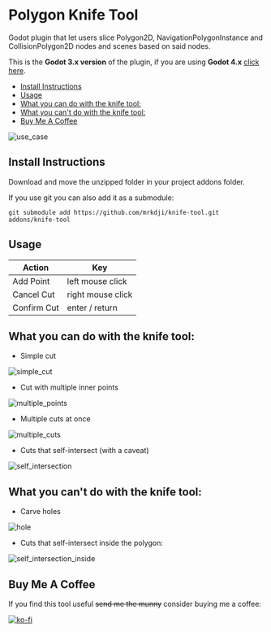 # Polygon Knife Tool
 Godot plugin that let users slice Polygon2D, NavigationPolygonInstance and CollisionPolygon2D nodes and scenes based on said nodes.
 
 This is the **Godot 3.x version** of the plugin, if you are using **Godot 4.x** [click here](https://github.com/mrkdji/knife-tool/tree/master).

- [Install Instructions](#install-instructions)
- [Usage](#usage)
- [What you can do with the knife tool:](#what-you-can-do-with-the-knife-tool)
- [What you can't do with the knife tool:](#what-you-cant-do-with-the-knife-tool)
- [Buy Me A Coffee](#buy-me-a-coffee)

![use_case](images/use_case.gif)


## Install Instructions
Download and move the unzipped folder in your project addons folder.

If you use git you can also add it as a submodule:

`git submodule add https://github.com/mrkdji/knife-tool.git addons/knife-tool`

## Usage

|Action|Key|
|-|-|
|Add Point|left mouse click|
|Cancel Cut|right mouse click|
|Confirm Cut|enter / return|

## What you can do with the knife tool:
- Simple cut

![simple_cut](images/simple_cut.gif)

- Cut with multiple inner points

![multiple_points](images/multiple_points.gif)

- Multiple cuts at once

![multiple_cuts](images/multiple_cuts.gif)

- Cuts that self-intersect (with a caveat)

![self_intersection](images/self_intersection.gif)

## What you can't do with the knife tool:
- Carve holes

![hole](images/hole.gif)

- Cuts that self-intersect inside the polygon:

![self_intersection_inside](images/self_intersection_inside.gif)



## Buy Me A Coffee

If you find this tool useful ~~send me the munny~~ consider buying me a coffee:

[![ko-fi](https://ko-fi.com/img/githubbutton_sm.svg)](https://ko-fi.com/T6T0LN52)

